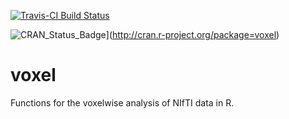 

[![Travis-CI Build Status](https://travis-ci.org/angelgar/voxel.svg?branch=master)](https://travis-ci.org/angelgar/voxel)

![CRAN\_Status\_Badge](http://www.r-pkg.org/badges/version/voxel)](http://cran.r-project.org/package=voxel)

# voxel

Functions for the voxelwise analysis of NIfTI data in R. 
